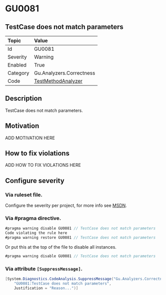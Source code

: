 # GU0081
## TestCase does not match parameters

| Topic    | Value
| :--      | :--
| Id       | GU0081
| Severity | Warning
| Enabled  | True
| Category | Gu.Analyzers.Correctness
| Code     | [TestMethodAnalyzer](https://github.com/GuOrg/Gu.Analyzers/blob/master/Gu.Analyzers/Analyzers/TestMethodAnalyzer.cs)

## Description

TestCase does not match parameters.

## Motivation

ADD MOTIVATION HERE

## How to fix violations

ADD HOW TO FIX VIOLATIONS HERE

<!-- start generated config severity -->
## Configure severity

### Via ruleset file.

Configure the severity per project, for more info see [MSDN](https://msdn.microsoft.com/en-us/library/dd264949.aspx).

### Via #pragma directive.
```C#
#pragma warning disable GU0081 // TestCase does not match parameters
Code violating the rule here
#pragma warning restore GU0081 // TestCase does not match parameters
```

Or put this at the top of the file to disable all instances.
```C#
#pragma warning disable GU0081 // TestCase does not match parameters
```

### Via attribute `[SuppressMessage]`.

```C#
[System.Diagnostics.CodeAnalysis.SuppressMessage("Gu.Analyzers.Correctness", 
    "GU0081:TestCase does not match parameters", 
    Justification = "Reason...")]
```
<!-- end generated config severity -->